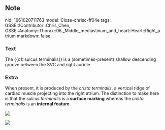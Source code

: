 ## Note
nid: 1661020711763
model: Cloze-chrisc-ff04e
tags: GSSE::!Contributor::Chris_Chen, GSSE::Anatomy::Thorax::06._Middle_mediastinum_and_heart::Heart::Right_atrium
markdown: false

### Text
<div class='toggle'>
  The {{c1::sulcus terminalis}} is a (sometimes-present) shallow
  descending groove between the SVC and right auricle
</div>

### Extra
<p id="90467366-d8af-4cce-958d-fdd284efbba3" class="">When present,
it is produced by the <em>crista terminalis</em>, a vertical ridge
of cardiac muscle projecting into the right atrium. The distinction
to make here is that the <i>sulcus terminalis</i> is a <b>surface
marking</b> whereas the <i>crista terminalis</i> is an <b>internal
feature</b>.
<p id="90467366-d8af-4cce-958d-fdd284efbba3" class=""><img src= 
"13427797_1230203717012625_2777689311334471882_n.jpg">
<p id="90467366-d8af-4cce-958d-fdd284efbba3" class=""><img src= 
"8.png">
